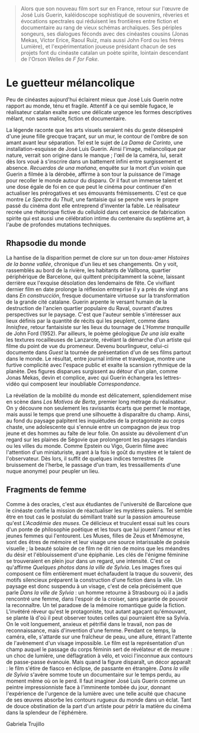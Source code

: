 > Alors que son nouveau film sort sur en France, retour sur l'œuvre de José Luis Guerin, kaléidoscope sophistiqué de souvenirs, rêveries et évocations spectrales qui réduisent les frontières entre fiction et documentaire au rang de vieux schémas archaïques. Ses périples songeurs, ses dialogues féconds avec des cinéastes cousins (Jonas Mekas, Víctor Erice, Raoul Ruiz, mais aussi John Ford ou les frères Lumière), et l'expérimentation joueuse présidant chacun de ses projets font du cinéaste catalan un poète spirite, lointain descendant de l'Orson Welles de _F for Fake_.

# Le guetteur mélancolique

Peu de cinéastes aujourd'hui éclairent mieux que José Luis Guerin notre rapport au monde, ténu et fragile. Attentif à ce qui semble fugace, le réalisateur catalan exalte avec une délicate urgence les formes descriptives mêlant, non sans malice, fiction et documentaire.

La légende raconte que les arts visuels seraient nés du geste désespéré d'une jeune fille grecque traçant, sur un mur, le contour de l'ombre de son amant avant leur séparation. Tel est le sujet de _La Dama de Corinto_, une installation-esquisse de José Luis Guerin. Ainsi l'image, mélancolique par nature, verrait son origine dans le manque ; l'œil de la caméra, lui, serait dès lors voué à s'inscrire dans un battement infini entre surgissement et absence. _Recuerdos de una mañana_, enquête sur la mort d'un voisin que Guerin a filmée à la dérobée, affirme à son tour la puissance de l'image pour recoller le monde autour du disparu. Or il faut un immense talent et une dose égale de foi en ce que peut le cinéma pour continuer d'en actualiser les prérogatives et ses émouvants frémissements. C'est ce que montre _Le Spectre du Thuit_, une fantaisie qui se penche vers le propre passé du cinéma dont elle entreprend d'inventer la fable. Le réalisateur recrée une rhétorique fictive du celluloïd dans cet exercice de fabrication spirite qui est aussi une célébration intime du centenaire du septième art, à l'aube de profondes mutations techniques.

## Rhapsodie du monde

La hantise de la disparition permet de clore sur un ton doux-amer _Histoires de la bonne vallée_, chronique d'un lieu et ses changements. On y voit, rassemblés au bord de la rivière, les habitants de Vallbona, quartier périphérique de Barcelone, qui quittent précipitamment la scène, laissant derrière eux l'exquise désolation des lendemains de fête. Ce vivifiant dernier film en date prolonge la réflexion entreprise il y a près de vingt ans dans _En construcción_, fresque documentaire virtuose sur la transformation de la grande cité catalane. Guerin arpente le versant humain de la destruction de l'ancien quartier populaire du Raval, ouvrant d'autres perspectives sur le paysage. C'est que l'auteur semble s'intéresser aux lieux définis par la quantité de récits qui les peuplent, comme dans _Innisfree_, retour fantaisiste sur les lieux du tournage de _L'Homme tranquille_ de John Ford (1952). Par ailleurs, le poème géologique _De una isla_ exalte les textures rocailleuses de Lanzarote, révélant la démarche d'un artiste qui filme du point de vue du promeneur. Devenu bourlingueur, celui-ci documente dans _Guest_ la tournée de présentation d'un de ses films partout dans le monde. Le résultat, entre journal intime et travelogue, montre une furtive complicité avec l'espace public et exalte la scansion rythmique de la planète. Des figures disparues surgissent au détour d'un plan, comme Jonas Mekas, devin et complice, avec qui Guerin échangera les lettres-vidéo qui composent leur inoubliable _Correspondance_.

La révélation de la mobilité du monde est délicatement, splendidement mise en scène dans _Los Motivos de Berta_, premier long métrage du réalisateur. On y découvre non seulement les ravissants écarts que permet le montage, mais aussi le temps que prend une silhouette à disparaître du champ. Ainsi, au fond du paysage palpitent les inquiétudes de la protagoniste au corps chaste, une adolescente qui s'ennuie entre un compagnon de jeux trop jeune et des hommes au faîte de leur folie. On assiste au dévoilement d'un regard sur les plaines de Ségovie que prolongeront les paysages irlandais ou les villes du monde. Comme Epstein ou Vigo, Guerin filme avec l'attention d'un miniaturiste, ayant à la fois le goût du mystère et le talent de l'observateur. Dès lors, il suffit de quelques indices terrestres (le bruissement de l'herbe, le passage d'un tram, les tressaillements d'une nuque anonyme) pour peupler un lieu.

## Fragments de femme

Comme à des oracles, c'est aux étudiantes de l'université de Barcelone que le cinéaste confie la mission de réactualiser les mystères païens. Tel semble être en tout cas le postulat du sémillant traité sur la passion amoureuse qu'est _L'Académie des muses_. Ce délicieux et truculent essai suit les cours d'un ponte de philosophie poétique et les tours que lui jouent l'amour et les jeunes femmes qui l'entourent. Les Muses, filles de Zeus et Mnémosyne, sont des êtres de mémoire et leur visage une source intarissable de poésie visuelle ; la beauté solaire de ce film ne dit rien de moins que les méandres du désir et l'éblouissement d'une épiphanie. Les clés de l'énigme féminine se trouveraient en plein jour dans un regard, une intensité. C'est ce qu'affirme _Quelques photos dans la ville de Sylvia_. Les images fixes qui composent ce film entièrement muet échafaudent la traque du souvenir, des motifs silencieux préparent la construction d'une fiction dans la ville. Un paysage est donc suspendu à un visage, c'est de cela précisément que parle _Dans la ville de Sylvia_ : un homme retourne à Strasbourg où il a jadis rencontré une femme, dans l'espoir de la croiser, sans garantie de pouvoir la reconnaître. Un tel paradoxe de la mémoire romantique guide la fiction. L'invétéré rêveur qu'est le protagoniste, tout autant agaçant qu'émouvant, se plante là d'où il peut observer toutes celles qui pourraient être sa Sylvia. On le voit longuement, anxieux et pétrifié dans le travail, non pas de reconnaissance, mais d'invention d'une femme. Pendant ce temps, la caméra, elle, s'attarde sur une fraîcheur de peau, une allure, étirant l'attente de l'avènement d'un visage impossible. Le film est la représentation d'un champ auquel le passage du corps féminin sert de révélateur et de mesure : un choc de lumière, une déflagration à vélo, et voici l'inconnue aux contours de passe-passe évanouie. Mais quand la figure disparaît, un décor apparaît : le film s'étire de fiasco en éclipse, de passante en étrangère. _Dans la ville de Sylvia_ s'avère somme toute un documentaire sur le temps perdu, au moment même où on le perd. Il faut imaginer José Luis Guerin comme un peintre impressionniste face à l'imminente tombée du jour, donnant l'expérience de l'urgence de la lumière avec une telle acuité que chacune de ses œuvres absorbe les contours rugueux du monde dans un éclat. Tant de douce obstination de la part d'un artiste pour pétrir la matière du cinéma dans la splendeur de l'éphémère.

<div class="author">Gabriela Trujillo</div>
